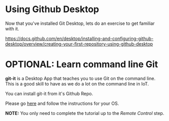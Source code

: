 # Using Github Desktop

Now that you've installed Git Desktop, lets do an exercise to get familiar with it.

https://docs.github.com/en/desktop/installing-and-configuring-github-desktop/overview/creating-your-first-repository-using-github-desktop



# OPTIONAL: Learn command line Git

 **git-it** is a Desktop App that teaches you to use Git on the command line. This is a good skill to have as we do a lot on the command line in IoT.

You can install git-it from it's Github Repo.

 Please go [here](https://github.com/jlord/git-it-electron) and follow the instructions for your OS. 

**NOTE:** You only need to complete the tutorial up to the *Remote Control* step.
